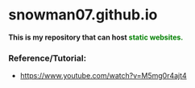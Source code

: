 # snowman07.github.io

<b>This is my repository that can host <span style="color:green"> static websites. </span></b> 

### Reference/Tutorial:
 - https://www.youtube.com/watch?v=M5mg0r4ajt4
